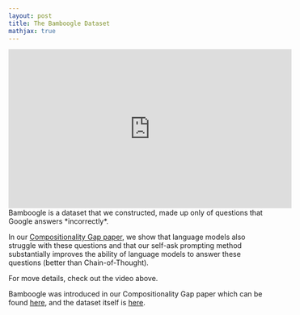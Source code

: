 ```yaml
---
layout: post
title: The Bamboogle Dataset
mathjax: true
---
```

<iframe width="560" height="315" display=block src="https://www.youtube.com/embed/Y0lwmimnAbk" frameborder="0" allow="accelerometer; autoplay; encrypted-media; gyroscope; picture-in-picture" allowfullscreen></iframe>
<br>Bamboogle is a dataset that we constructed, made up only of questions that Google answers *incorrectly*.

In our [Compositionality Gap paper](https://arxiv.org/abs/2210.03350), we show that language models also struggle with these questions and that our self-ask prompting method substantially improves the ability of language models to answer these questions (better than Chain-of-Thought).

For move details, check out the video above. 

Bamboogle was introduced in our Compositionality Gap paper which can be found [here](https://arxiv.org/abs/2210.03350), and the dataset itself is [here](https://github.com/ofirpress/self-ask/blob/main/datasets/bamboogle.md). 
